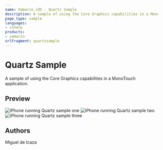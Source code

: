 ```yaml
---
name: Xamarin.iOS - Quartz Sample
description: A sample of using the Core Graphics capabilities in a MonoTouch application. Preview
page_type: sample
languages:
- csharp
products:
- xamarin
urlFragment: quartzsample
---
```

# Quartz Sample

A sample of using the Core Graphics capabilities in a MonoTouch application.

## Preview

![iPhone running Quartz sample one](http://farm7.static.flickr.com/6132/5999556473_a801e2c50f.jpg)
![iPhone running Quartz sample two](http://farm7.static.flickr.com/6138/6000105490_2a67a8aa09.jpg)
![iPhone running Quartz sample three](http://farm7.static.flickr.com/6025/5999556761_72206a31f1.jpg)

## Authors

Miguel de Icaza
